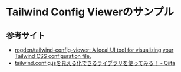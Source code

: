 # Tailwind Config Viewerのサンプル

## 参考サイト

- [rogden/tailwind-config-viewer: A local UI tool for visualizing your Tailwind CSS configuration file.](https://github.com/rogden/tailwind-config-viewer)
- [tailwind.config.jsを見える化できるライブラリを使ってみる！ - Qiita](https://qiita.com/oekazuma/items/7e7f558fc673571d2178)
